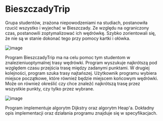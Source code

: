 # BieszczadyTrip
Grupa studentów, zrażona niepowodzeniami na studiach, postanowiła rzucić wszystko i wyjechać w Bieszczady. Ze względu na ograniczony czas, postanowili zoptymalizować ich wędrówkę. Szybko zorientowali się, że nie są w stanie dokonać tego przy pomocy kartki i ołówka.

![image](https://user-images.githubusercontent.com/46055596/89958905-7017a380-dc3b-11ea-9919-998372159c77.png)

Program  BieszczadyTrip  ma  na  celu  pomoc  tym  studentom  w  znalezieniuoptymalnej trasy wędrówki. Program wyszukuje najkrótszą pod względem czasu przejścia trasę między zadanymi punktami. W drugiej kolejności, program szuka trasy najtańszej. Użytkownik programu wybiera miejsce początkowe, które również będzie miejscem końcowym wędrówki. Może on również określić czy chce znaleźć najkrótszą trasę przez wszystkie punkty, czy tylko przez wybrane.

![image](https://user-images.githubusercontent.com/46055596/89958672-c33d2680-dc3a-11ea-8299-2b0c35b7013c.png)


Program implementuje algorytm Dijkstry oraz algorytm Heap'a. Dokładny opis implementacji oraz działania programu znajduje się w specyfikacjach.
